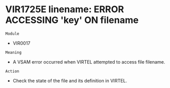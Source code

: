 # VIR1725E linename: ERROR ACCESSING 'key' ON filename

`Module`
- VIR0017

`Meaning`
- A VSAM error occurred when VIRTEL attempted to access file filename.

`Action`
- Check the state of the file and its definition in VIRTEL.
